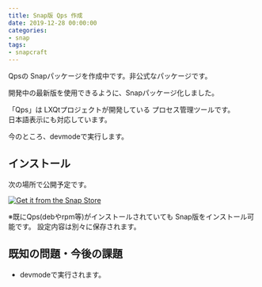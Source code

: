 ```yaml
---
title: Snap版 Qps 作成
date: 2019-12-28 00:00:00
categories:
- snap
tags:
- snapcraft
---
```


Qpsの Snapパッケージを作成中です。非公式なパッケージです。

開発中の最新版を使用できるように、Snapパッケージ化しました。

「Qps」は LXQtプロジェクトが開発している プロセス管理ツールです。  
日本語表示にも対応しています。

今のところ、devmodeで実行します。

## インストール

次の場所で公開予定です。

[![Get it from the Snap Store](https://snapcraft.io/static/images/badges/en/snap-store-black.svg)](https://snapcraft.io/qps-snap)

※既にQps(debやrpm等)がインストールされていても Snap版をインストール可能です。
設定内容は別々に保存されます。

## 既知の問題・今後の課題

* devmodeで実行されます。
